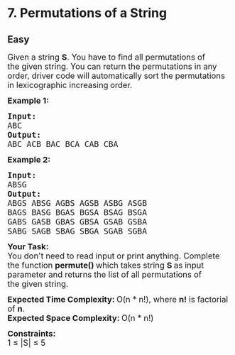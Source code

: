 # 7. Permutations of a String
## Easy 
<div class="problem-statement">
                <p></p><p><span style="font-size:18px">Given a string <strong>S</strong>. You have to find&nbsp;all permutations of the&nbsp;given string. You can return the permutations in any order,&nbsp;driver code will automatically sort the permutations in lexicographic increasing<strong>&nbsp;</strong>order.</span></p>

<p><span style="font-size:18px"><strong>Example 1:</strong></span></p>

<pre><span style="font-size:18px"><strong>Input:
</strong>ABC
<strong>Output:
</strong>ABC&nbsp;ACB&nbsp;BAC&nbsp;BCA&nbsp;CAB&nbsp;CBA&nbsp;</span></pre>

<p><span style="font-size:18px"><strong>Example 2:</strong></span></p>

<pre><span style="font-size:18px"><strong>Input:
</strong>ABSG
<strong>Output:
</strong>ABGS ABSG AGBS AGSB ASBG ASGB
BAGS BASG BGAS BGSA BSAG BSGA
GABS GASB GBAS GBSA GSAB GSBA
SABG SAGB SBAG SBGA SGAB SGBA</span>
</pre>

<p><span style="font-size:18px"><strong>Your Task:</strong><br>
You don't need to read input or print anything. Complete the function&nbsp;<strong>permute()&nbsp;</strong>which takes string <strong>S </strong>as input parameter and returns the list of&nbsp;all permutations of the&nbsp;given string.</span></p>

<p><span style="font-size:18px"><strong>Expected Time Complexity:&nbsp;</strong>O(n * n!), where <strong>n!</strong> is factorial of <strong>n</strong>.<br>
<strong>Expected Space&nbsp;Complexity:&nbsp;</strong>O(n * n!)</span></p>

<p><span style="font-size:18px"><strong>Constraints:</strong><br>
1 ≤ |S|&nbsp;≤ 5</span></p>
 <p></p>
            </div>